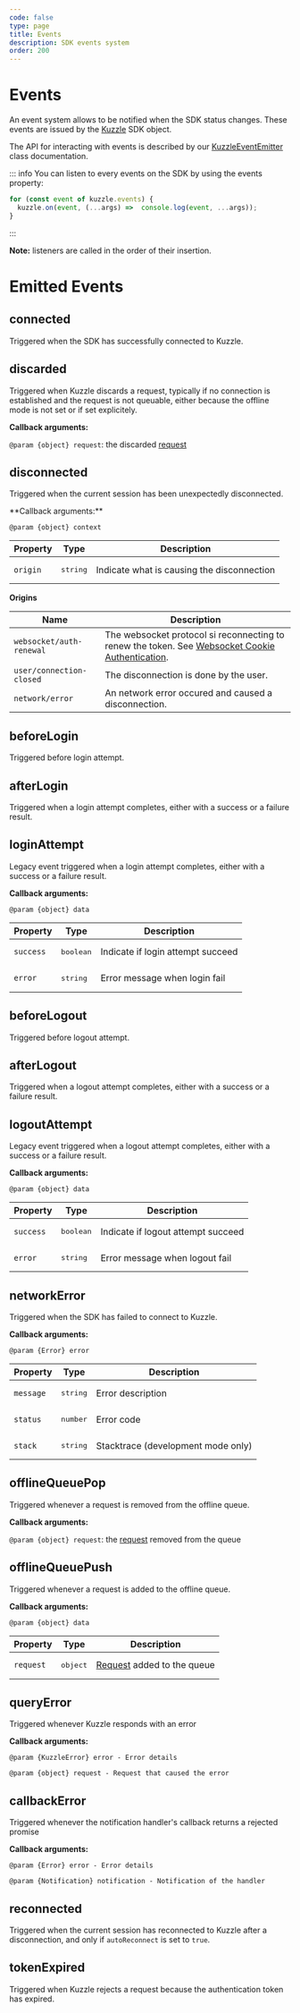 ```yaml
---
code: false
type: page
title: Events
description: SDK events system
order: 200
---
```


# Events

An event system allows to be notified when the SDK status changes. These events are issued by the [Kuzzle](/sdk/js/7/core-classes/kuzzle/introduction) SDK object.

The API for interacting with events is described by our [KuzzleEventEmitter](/sdk/js/7/core-classes/kuzzle-event-emitter/introduction) class documentation.

::: info
You can listen to every events on the SDK by using the events property:

```js
for (const event of kuzzle.events) {
  kuzzle.on(event, (...args) =>  console.log(event, ...args));
}
```

:::

**Note:** listeners are called in the order of their insertion.

# Emitted Events

## connected

Triggered when the SDK has successfully connected to Kuzzle.

## discarded

Triggered when Kuzzle discards a request, typically if no connection is established and the request is not queuable, either because the offline mode is not set or if set explicitely.

**Callback arguments:**

`@param {object} request`: the discarded [request](/core/2/guides/main-concepts/querying)

## disconnected

Triggered when the current session has been unexpectedly disconnected.

<SinceBadge version="7.7.0"/>
**Callback arguments:**

`@param {object} context`

| Property | Type              | Description                                |
| -------- | ----------------- | ------------------------------------------ |
| `origin` | <pre>string</pre> | Indicate what is causing the disconnection |

**Origins**

| Name                     | Description                                                                                                                                                        |
| ------------------------ | ------------------------------------------------------------------------------------------------------------------------------------------------------------------ |
| `websocket/auth-renewal` | The websocket protocol si reconnecting to renew the token. See [Websocket Cookie Authentication](sdk/js/7/protocols/websocket/introduction#cookie-authentication). |
| `user/connection-closed` | The disconnection is done by the user.                                                                                                                             |
| `network/error`          | An network error occured and caused a disconnection.                                                                                                               |

## beforeLogin

Triggered before login attempt.

## afterLogin

Triggered when a login attempt completes, either with a success or a failure result.

## loginAttempt

Legacy event triggered when a login attempt completes, either with a success or a failure result.

**Callback arguments:**

`@param {object} data`

| Property  | Type               | Description                       |
| --------- | ------------------ | --------------------------------- |
| `success` | <pre>boolean</pre> | Indicate if login attempt succeed |
| `error`   | <pre>string</pre>  | Error message when login fail     |

## beforeLogout

Triggered before logout attempt.

## afterLogout

Triggered when a logout attempt completes, either with a success or a failure result.

## logoutAttempt

Legacy event triggered when a logout attempt completes, either with a success or a failure result.

**Callback arguments:**

`@param {object} data`

| Property  | Type               | Description                       |
| --------- | ------------------ | --------------------------------- |
| `success` | <pre>boolean</pre> | Indicate if logout attempt succeed |
| `error`   | <pre>string</pre>  | Error message when logout fail     |

## networkError

Triggered when the SDK has failed to connect to Kuzzle.

**Callback arguments:**

`@param {Error} error`

| Property  | Type              | Description                        |
| --------- | ----------------- | ---------------------------------- |
| `message` | <pre>string</pre> | Error description                  |
| `status`  | <pre>number</pre> | Error code                         |
| `stack`   | <pre>string</pre> | Stacktrace (development mode only) |

## offlineQueuePop

Triggered whenever a request is removed from the offline queue.

**Callback arguments:**

`@param {object} request`: the [request](/core/2/guides/main-concepts/querying) removed from the queue

## offlineQueuePush

Triggered whenever a request is added to the offline queue.

**Callback arguments:**

`@param {object} data`

| Property  | Type              | Description                                                         |
| --------- | ----------------- | ------------------------------------------------------------------- |
| `request` | <pre>object</pre> | [Request](/core/2/guides/main-concepts/querying) added to the queue |

## queryError

Triggered whenever Kuzzle responds with an error

**Callback arguments:**

`@param {KuzzleError} error - Error details`

`@param {object} request - Request that caused the error`

## callbackError

Triggered whenever the notification handler's callback returns a rejected promise

**Callback arguments:**

`@param {Error} error - Error details`

`@param {Notification} notification - Notification of the handler`

## reconnected

Triggered when the current session has reconnected to Kuzzle after a disconnection, and only if `autoReconnect` is set to `true`.

## tokenExpired

Triggered when Kuzzle rejects a request because the authentication token has expired.
